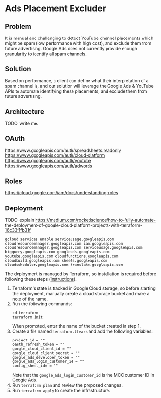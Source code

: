 # Ads Placement Excluder

## Problem

It is manual and challenging to detect YouTube channel placements which might be
spam (low performance with high cost), and exclude them from future advertising.
Google Ads does not currently provide enough granularity to identify all spam
channels.

## Solution

Based on performance, a client can define what their interpretation of a spam
channel is, and our solution will leverage the Google Ads & YouTube APIs to
automate identifying these placements, and exclude them from future advertising.

## Architecture

TODO: write me.

## OAuth

https://www.googleapis.com/auth/spreadsheets.readonly
https://www.googleapis.com/auth/cloud-platform
https://www.googleapis.com/auth/youtube
https://www.googleapis.com/auth/adwords

## Roles
https://cloud.google.com/iam/docs/understanding-roles

## Deployment

TODO: explain
https://medium.com/rockedscience/how-to-fully-automate-the-deployment-of-google-cloud-platform-projects-with-terraform-16c33f1fb31f
```
gcloud services enable serviceusage.googleapis.com cloudresourcemanager.googleapis.com iam.googleapis.com cloudresourcemanager.googleapis.com serviceusage.googleapis.com bigquery.googleapis.com googleads.googleapis.com youtube.googleapis.com cloudfunctions.googleapis.com cloudbuild.googleapis.com sheets.googleapis.com cloudscheduler.googleapis.com translate.googleapis.com
```

The deployment is managed by Terraform, so installation is required before
following these steps ([instructions](https://learn.hashicorp.com/tutorials/terraform/install-cli)).

1. Terraform's state is tracked in Google Cloud storage, so before starting the
   deployment, manually create a cloud storage bucket and make a note of the
   name.
2. Run the following commands:
   ```
   cd terraform
   terraform init
   ```
   When prompted, enter the name of the bucket created in step 1.
3. Create a file named `terraform.tfvars` and add the following variables:
   ```
   project_id = ""
   oauth_refresh_token = ""
   google_cloud_client_id = ""
   google_cloud_client_secret = ""
   google_ads_developer_token = ""
   google_ads_login_customer_id = ""
   config_sheet_id= = ""
   ```
   Note that the `google_ads_login_customer_id` is the MCC customer ID in Google
   Ads.
4. Run `terraform plan` and review the proposed changes.
5. Run `terraform apply` to create the infrastructure.
